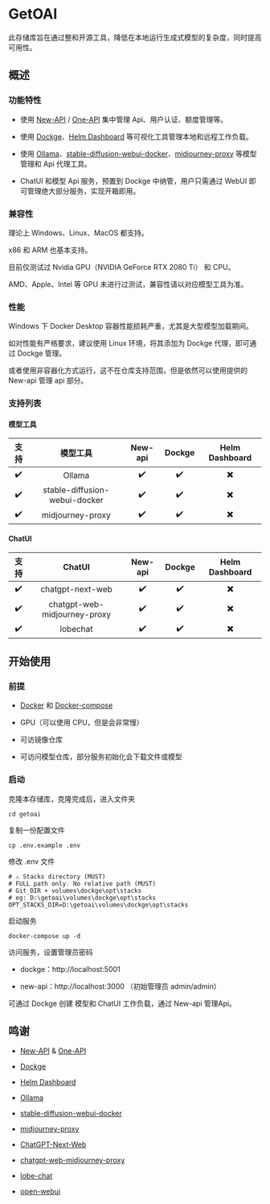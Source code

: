 # GetOAI

此存储库旨在通过整和开源工具，降低在本地运行生成式模型的复杂度，同时提高可用性。

## 概述

### 功能特性

- 使用 [New-API](https://github.com/Calcium-Ion/new-api) / [One-API](https://github.com/songquanpeng/one-api) 集中管理 Api、用户认证、额度管理等。

- 使用 [Dockge](https://github.com/louislam/dockge)、[Helm Dashboard](https://github.com/komodorio/helm-dashboard) 等可视化工具管理本地和远程工作负载。

- 使用 [Ollama](https://github.com/ollama/ollama)、[stable-diffusion-webui-docker](https://github.com/AbdBarho/stable-diffusion-webui-docker)、[midjourney-proxy](https://github.com/novicezk/midjourney-proxy) 等模型管理和 Api 代理工具。

- ChatUI 和模型 Api 服务，预置到 Dockge 中纳管，用户只需通过 WebUI 即可管理绝大部分服务，实现开箱即用。

### 兼容性

理论上 Windows、Linux、MacOS 都支持。

x86 和 ARM 也基本支持。

目前仅测试过 Nvidia GPU（NVIDIA GeForce RTX 2080 Ti） 和 CPU。

AMD、Apple、Intel 等 GPU 未进行过测试，兼容性请以对应模型工具为准。

### 性能

Windows 下 Docker Desktop 容器性能损耗严重，尤其是大型模型加载期间。

如对性能有严格要求，建议使用 Linux 环境，将其添加为 Dockge 代理，即可通过 Dockge 管理。

或者使用非容器化方式运行，这不在仓库支持范围，但是依然可以使用提供的 New-api 管理 api 部分。

### 支持列表

#### 模型工具

| 支持     | 模型工具                       | New-api   | Dockge | Helm Dashboard |
|:--------:|:-----------------------------:|:---------:|:-------:|:-------------:|
|  ✔️     | Ollama                        |  ✔️       |  ✔️    |    ✖️        |
|  ✔️     | stable-diffusion-webui-docker |  ✔️       |  ✔️    |    ✖️        |
|  ✔️     | midjourney-proxy              |  ✔️       |  ✔️    |    ✖️        |

#### ChatUI

| 支持     | ChatUI                      | New-api   | Dockge  | Helm Dashboard |
|:--------:|:----------------------------:|:---------:|:-------:|:-------------:|
|  ✔️     | chatgpt-next-web             |  ✔️       |  ✔️     |    ✖️        |
|  ✔️     | chatgpt-web-midjourney-proxy |  ✔️       |  ✔️     |    ✖️        |
|  ✔️     | lobechat                     |  ✔️       |  ✔️     |    ✖️        |

## 开始使用

### 前提

- [Docker](https://docs.docker.com/get-docker/) 和 [Docker-compose](https://docs.docker.com/compose/)

- GPU（可以使用 CPU，但是会非常慢）

- 可访镜像仓库

- 可访问模型仓库，部分服务初始化会下载文件或模型

### 启动

克隆本存储库，克隆完成后，进入文件夹

```
cd getoai
```
复制一份配置文件

```
cp .env.example .env
```
修改 .env 文件
```
# ⚠️ Stacks directory (MUST) 
# FULL path only. No relative path (MUST)
# Git_DIR + volumes\dockge\opt\stacks
# eg: D:\getoai\volumes\dockge\opt\stacks
OPT_STACKS_DIR=D:\getoai\volumes\dockge\opt\stacks
```

启动服务

```
docker-compose up -d
```

访问服务，设置管理员密码

- dockge：http://localhost:5001

- new-api：http://localhost:3000 （初始管理员 admin/admin）


可通过 Dockge 创建 模型和 ChatUI 工作负载，通过 New-api 管理Api。


## 鸣谢

- [New-API](https://github.com/Calcium-Ion/new-api) & [One-API](https://github.com/songquanpeng/one-api) 

- [Dockge](https://github.com/louislam/dockge)

- [Helm Dashboard](https://github.com/komodorio/helm-dashboard) 

- [Ollama](https://github.com/ollama/ollama)

- [stable-diffusion-webui-docker](https://github.com/AbdBarho/stable-diffusion-webui-docker)

- [midjourney-proxy](https://github.com/novicezk/midjourney-proxy) 

- [ChatGPT-Next-Web](https://github.com/ChatGPTNextWeb/ChatGPT-Next-Web)

- [chatgpt-web-midjourney-proxy](https://github.com/qingfengfenga/chatgpt-web-midjourney-proxy)

- [lobe-chat](https://github.com/lobehub/lobe-chat)

- [open-webui](https://github.com/open-webui/open-webui)

